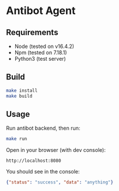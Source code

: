 # Antibot Agent
## Requirements
- Node (tested on v16.4.2)
- Npm (tested on 7.18.1)
- Python3 (test server)

## Build
```bash
make install
make build
```

## Usage
Run antibot backend, then run:  
```bash
make run
```
Open in your browser (with dev console):  
```
http://localhost:8080
```
You should see in the console:  
```json
{"status": "success", "data": "anything"}
```
